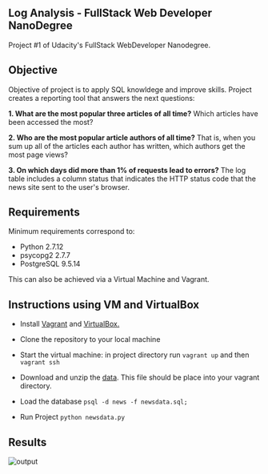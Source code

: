 ## Log Analysis - FullStack Web Developer NanoDegree

Project #1 of Udacity's FullStack WebDeveloper Nanodegree. 

## Objective

Objective of project is to apply SQL knowldege and improve skills. Project creates a reporting tool that answers the next questions:

**1. What are the most popular three articles of all time?** Which articles have been accessed the most? 

**2. Who are the most popular article authors of all time?** That is, when you sum up all of the articles each author has written, which authors get the most page views? 

**3. On which days did more than 1% of requests lead to errors?** The log table includes a column status that indicates the HTTP status code that the news site sent to the user's browser.

## Requirements

Minimum requirements correspond to:

- Python 2.7.12
- psycopg2 2.7.7
- PostgreSQL 9.5.14

This can also be achieved via a Virtual Machine and Vagrant.

## Instructions using VM and VirtualBox

- Install [Vagrant](https://www.vagrantup.com/) and [VirtualBox.](https://www.virtualbox.org/wiki/Downloads)

- Clone the repository to your local machine

- Start the virtual machine: in project directory run `vagrant up` and then `vagrant ssh`

- Download and unzip the [data](https://d17h27t6h515a5.cloudfront.net/topher/2016/August/57b5f748_newsdata/newsdata.zip). This file should be place into your vagrant directory.

- Load the database `psql -d news -f newsdata.sql;`

- Run Project `python newsdata.py`

## Results

![output](/Users/karojg/Documents/Education/Udacity_FullStack/Projects/Project1_LogAnalysis/FSND-Virtual-Machine/vagrant/newsdata/output.png)